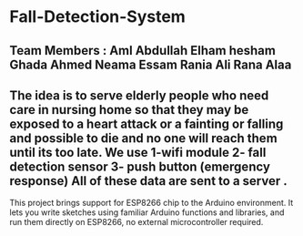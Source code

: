 # Fall-Detection-System
Team Members :
Aml Abdullah
Elham hesham
Ghada Ahmed
Neama Essam
Rania Ali
Rana Alaa
---------------------------
The idea is to serve elderly people who need care in nursing home so that they may be exposed to a heart attack or a fainting or falling and possible to die and no one will reach them until its too late. We use 
1-wifi module 
2- fall detection sensor 
3- push button (emergency response)
 All of these data are sent to a server .
 ----------------------------------------------------
This project brings support for ESP8266 chip to the Arduino environment. It lets you write sketches using familiar Arduino functions and libraries, and run them directly on ESP8266, no external microcontroller required.




